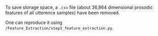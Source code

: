 To save storage space, a `.csv` file (about 36,864 dimensional prosodic features of all utterence samples) have been removed.

One can reproduce it using `/Feature_Extraction/step3_feature_extraction.py`.
